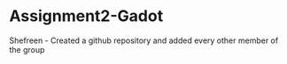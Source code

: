 ﻿# Assignment2-Gadot
Shefreen - Created a github repository and added every other member of the group
